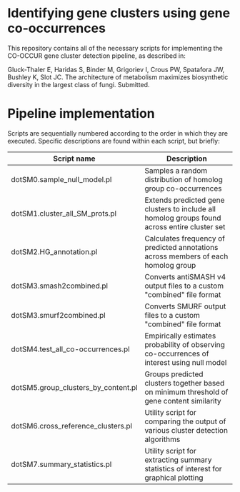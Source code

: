 # Identifying gene clusters using gene co-occurrences
This repository contains all of the necessary scripts for implementing the CO-OCCUR gene cluster detection pipeline, as described in:

Gluck-Thaler E, Haridas S, Binder M, Grigoriev I, Crous PW, Spatafora JW, Bushley K, Slot JC. The architecture of metabolism maximizes biosynthetic diversity in the largest class of fungi. Submitted.

# Pipeline implementation
Scripts are sequentially numbered according to the order in which they are executed. Specific descriptions are found within each script, but briefly:

| Script name | Description |
| --- | --- |
| dotSM0.sample_null_model.pl | Samples a random distribution of homolog group co-occurrences |
| dotSM1.cluster_all_SM_prots.pl | Extends predicted gene clusters to include all homolog groups found across entire cluster set |
| dotSM2.HG_annotation.pl | Calculates frequency of predicted annotations across members of each homolog group |
| dotSM3.smash2combined.pl | Converts antiSMASH v4 output files to a custom "combined" file format |
| dotSM3.smurf2combined.pl | Converts SMURF output files to a custom "combined" file format |
| dotSM4.test_all_co-occurrences.pl | Empirically estimates probability of observing co-occurrences of interest using null model |
| dotSM5.group_clusters_by_content.pl | Groups predicted clusters together based on minimum threshold of gene content similarity |
| dotSM6.cross_reference_clusters.pl | Utility script for comparing the output of various cluster detection algorithms |
| dotSM7.summary_statistics.pl | Utility script for extracting summary statistics of interest for graphical plotting |
